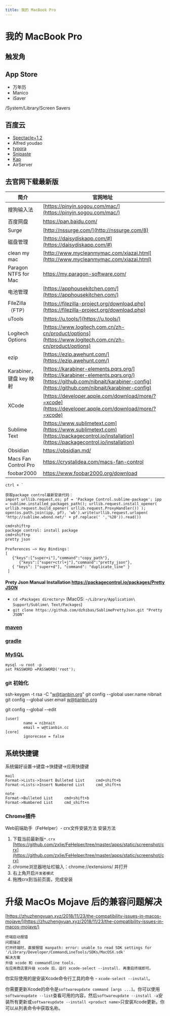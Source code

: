 ```yaml
---
title: 我的 MacBook Pro
---
```

# 我的 MacBook Pro

## 触发角

## App Store

- 万年历
- Manico
- iSaver

/System/Library/Screen Savers

## 百度云

- [Spectacle+1.2](https://www.spectacleapp.com/)
- Alfred youdao
- [typora](https://www.typora.io/#download)
- [Snipaste](https://zh.snipaste.com/)
- [Kap](https://getkap.co/)
- AirServer

## 去官网下载最新版

| 简介                     | 官网地址                                                                                                                                                                     |
| ------------------------ | ---------------------------------------------------------------------------------------------------------------------------------------------------------------------------- |
| 搜狗输入法               | [https://pinyin.sogou.com/mac/](https://pinyin.sogou.com/mac/)                                                                                                               |
| 百度网盘                 | https://pan.baidu.com/                                                                                                                                                       |
| Surge                    | [http://nssurge.com/](http://nssurge.com/8)                                                                                                                                  |
| 磁盘管理                 | [https://daisydiskapp.com/#](https://daisydiskapp.com/#)                                                                                                                     |
| clean my mac             | [http://www.mycleanmymac.com/xiazai.html](http://www.mycleanmymac.com/xiazai.html)                                                                                           |
| Paragon NTFS for Mac     | https://my.paragon-software.com/                                                                                                                                             |
| 电池管理                 | [https://apphousekitchen.com/](https://apphousekitchen.com/)                                                                                                                 |
| FileZilla（FTP）         | [https://filezilla-project.org/download.php](https://filezilla-project.org/download.php)                                                                                     |
| uTools                   | [https://u.tools/](https://u.tools/)                                                                                                                                         |
| Logitech Options         | [https://www.logitech.com.cn/zh-cn/product/options](https://www.logitech.com.cn/zh-cn/product/options)                                                                       |
| ezip                     | [https://ezip.awehunt.com/](https://ezip.awehunt.com/)                                                                                                                       |
| Karabiner，键盘 key 映射 | [https://karabiner-elements.pqrs.org/](https://karabiner-elements.pqrs.org/)<br />[https://github.com/nibnait/karabiner-config](https://github.com/nibnait/karabiner-config) |
| XCode                    | [https://developer.apple.com/download/more/?=xcode](https://developer.apple.com/download/more/?=xcode)                                                                       |
| Sublime Text             | [https://www.sublimetext.com](https://www.sublimetext.com) <br/>[https://packagecontrol.io/installation](https://packagecontrol.io/installation)                             |
| Obsidian                 | <https://obsidian.md/>                                                                                                                                                       |
| Macs Fan Control Pro     | <https://crystalidea.com/macs-fan-control>                                                                                                                                   |
| foobar2000     | <https://www.foobar2000.org/download>                                                                                                                                   |

```
ctrl + `

获取package control最新安装代码：
import urllib.request,os; pf = 'Package Control.sublime-package'; ipp = sublime.installed_packages_path(); urllib.request.install_opener( urllib.request.build_opener( urllib.request.ProxyHandler()) ); open(os.path.join(ipp, pf), 'wb').write(urllib.request.urlopen( 'http://sublime.wbond.net/' + pf.replace(' ','%20')).read())

cmd+shift+p
package control: install package
cmd+shift+p
pretty json

Preferences —> Key Bindings：
[
   {"keys":["super+i"],"command":"copy_path"},
	  {"keys":["super+ctrl+j"],"command":"pretty_json"},      
   { "keys": ["super+d"], "command": "duplicate_line" }
 ]
```

#### Prety Json Manual Installation [https://packagecontrol.io/packages/Pretty JSON](https://packagecontrol.io/packages/Pretty%20JSON)

- `cd <Packages directory>` (MacOS: `~/Library/Application\ Support/Sublime\ Text/Packages`)
- `git clone https://github.com/dzhibas/SublimePrettyJson.git "Pretty JSON"`

### [maven](https://maven.apache.org/download.cgi)

### [gradle](https://gradle.org/releases/)

### [MySQL](https://dev.mysql.com/downloads/mysql/5.7.html)

```
mysql -u root -p
set PASSWORD =PASSWORD('root');
```

### git 初始化

ssh-keygen -t rsa -C "[w@tianbin.org](mailto:w@tianbin.org)"
git config --global user.name nibnait
git config --global user.email [w@tianbin.org](mailto:w@tianbin.org)

git config --global --edit

```
[user]
        name = nibnait
        email = w@tianbin.cc
[core]
        ignorecase = false
```

## 系统快捷键

系统偏好设置->键盘->快捷键->应用快捷键

```
mail
Format->Lists->Insert Bulleted List     cmd+shift+b
Format->Lists->Insert Numbered List     cmd_shift+n

note
Format->Bulleted List     cmd+shift+b
Format->Numbered List     cmd_shift+n
```

### Chrome插件

Web前端助手（FeHelper）- crx文件安装方法
安装方法

1. 下载当前最新版`*.crx` [https://github.com/zxlie/FeHelper/tree/master/apps/static/screenshot/crx](https://github.com/zxlie/FeHelper/tree/master/apps/static/screenshot/crx)
1. chrome浏览器地址栏输入：chrome://extensions/ 并打开
1. 右上角开启`开发者模式`
1. 拖拽crx到当前页面，完成安装

# 升级 MacOs Mojave 后的兼容问题解决

[https://zhuzhengyuan.xyz/2018/11/23/the-compatibility-issues-in-macos-mojave/](https://zhuzhengyuan.xyz/2018/11/23/the-compatibility-issues-in-macos-mojave/)

```
终端启动报错
问题描述
打开终端时，直接报错 manpath: error: unable to read SDK settings for '/Library/Developer/CommandLineTools/SDKs/MacOSX.sdk'
解决方案
升级 xcode 和 commandline tools.
在应用商店里升级 xcode 后，运行 xcode-select --install. 再重启终端即可。
```

你实际使用的是安装Xcode命令行工具的命令 - `xcode-select --install`。

你需要更新Xcode的命令是`softwareupdate command [args ...]`。你可以使用`softwareupdate --list`查看可用的内容，然后`softwareupdate --install -a`安装所有更新或`softwareupdate --install <product name>`只安装Xcode更新。你可以从列表命令中获取名称。